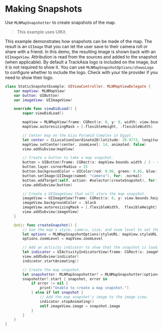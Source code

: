# Making Snapshots

Use ``MLNMapSnapshotter`` to create snapshots of the map.

> This example uses UIKit.

This example demonstrates how snapshots can be made of the map. The result is an `UIImage` that you can let the user save to their camera roll or share with a friend. In this demo, the resulting image is shown back with an `UIImageView`. Attribution is read from the sources and added to the snapshot (when applicable). By default a TrackAsia logo is included on the image, but it is not required to show it. You can use ``MLNMapSnapshotOptions/showsLogo`` to configure whether to include the logo. Check with your tile provider if you need to show their logo.

<!-- include-example(StaticSnapshotExample) -->

```swift
class StaticSnapshotExample: UIViewController, MLNMapViewDelegate {
    var mapView: MLNMapView!
    var button: UIButton!
    var imageView: UIImageView!

    override func viewDidLoad() {
        super.viewDidLoad()

        mapView = MLNMapView(frame: CGRect(x: 0, y: 0, width: view.bounds.width, height: view.bounds.height / 2), styleURL: AMERICANA_STYLE)
        mapView.autoresizingMask = [.flexibleHeight, .flexibleWidth]

        // Center map on the Giza Pyramid Complex in Egypt.
        let center = CLLocationCoordinate2D(latitude: 29.9773, longitude: 31.1325)
        mapView.setCenter(center, zoomLevel: 14, animated: false)
        view.addSubview(mapView)

        // Create a button to take a map snapshot.
        button = UIButton(frame: CGRect(x: mapView.bounds.width / 2 - 40, y: mapView.bounds.height - 40, width: 80, height: 30))
        button.layer.cornerRadius = 15
        button.backgroundColor = UIColor(red: 0.96, green: 0.65, blue: 0.14, alpha: 1.0)
        button.setImage(UIImage(named: "camera"), for: .normal)
        button.addTarget(self, action: #selector(createSnapshot), for: .touchUpInside)
        view.addSubview(button)

        // Create a UIImageView that will store the map snapshot.
        imageView = UIImageView(frame: CGRect(x: 0, y: view.bounds.height / 2, width: view.bounds.width, height: view.bounds.height / 2))
        imageView.backgroundColor = .black
        imageView.autoresizingMask = [.flexibleWidth, .flexibleHeight]
        view.addSubview(imageView)
    }

    @objc func createSnapshot() {
        // Use the map's style, camera, size, and zoom level to set the snapshot's options.
        let options = MLNMapSnapshotOptions(styleURL: mapView.styleURL, camera: mapView.camera, size: mapView.bounds.size)
        options.zoomLevel = mapView.zoomLevel

        // Add an activity indicator to show that the snapshot is loading.
        let indicator = UIActivityIndicatorView(frame: CGRect(x: imageView.center.x - 30, y: imageView.center.y - 30, width: 60, height: 60))
        view.addSubview(indicator)
        indicator.startAnimating()

        // Create the map snapshot.
        let snapshotter: MLNMapSnapshotter? = MLNMapSnapshotter(options: options)
        snapshotter?.start { snapshot, error in
            if error != nil {
                print("Unable to create a map snapshot.")
            } else if let snapshot {
                // Add the map snapshot's image to the image view.
                indicator.stopAnimating()
                self.imageView.image = snapshot.image
            }
        }
    }
}
```
